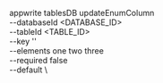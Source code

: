 appwrite tablesDB updateEnumColumn \
        --databaseId <DATABASE_ID> \
        --tableId <TABLE_ID> \
        --key '' \
        --elements one two three \
        --required false \
        --default <DEFAULT> \

